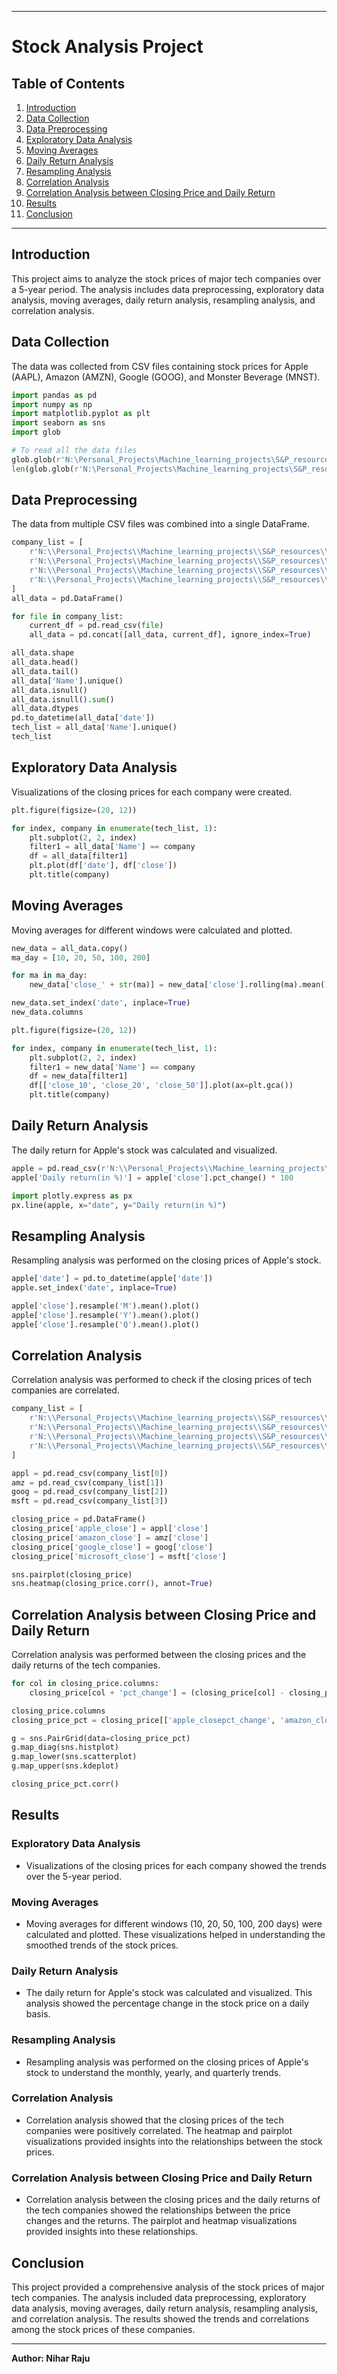 
---

# Stock Analysis Project

## Table of Contents
1. [Introduction](#introduction)
2. [Data Collection](#data-collection)
3. [Data Preprocessing](#data-preprocessing)
4. [Exploratory Data Analysis](#exploratory-data-analysis)
5. [Moving Averages](#moving-averages)
6. [Daily Return Analysis](#daily-return-analysis)
7. [Resampling Analysis](#resampling-analysis)
8. [Correlation Analysis](#correlation-analysis)
9. [Correlation Analysis between Closing Price and Daily Return](#correlation-analysis-between-closing-price-and-daily-return)
10. [Results](#results)
11. [Conclusion](#conclusion)

---

## Introduction
This project aims to analyze the stock prices of major tech companies over a 5-year period. The analysis includes data preprocessing, exploratory data analysis, moving averages, daily return analysis, resampling analysis, and correlation analysis.

## Data Collection
The data was collected from CSV files containing stock prices for Apple (AAPL), Amazon (AMZN), Google (GOOG), and Monster Beverage (MNST).

```python
import pandas as pd
import numpy as np
import matplotlib.pyplot as plt
import seaborn as sns
import glob

# To read all the data files
glob.glob(r'N:\Personal_Projects\Machine_learning_projects\S&P_resources\individual_stocks_5yr/*csv')
len(glob.glob(r'N:\Personal_Projects\Machine_learning_projects\S&P_resources\individual_stocks_5yr/*csv'))
```

## Data Preprocessing
The data from multiple CSV files was combined into a single DataFrame.

```python
company_list = [
    r'N:\\Personal_Projects\\Machine_learning_projects\\S&P_resources\\individual_stocks_5yr\\AAPL_data.csv',
    r'N:\\Personal_Projects\\Machine_learning_projects\\S&P_resources\\individual_stocks_5yr\\AMZN_data.csv',
    r'N:\\Personal_Projects\\Machine_learning_projects\\S&P_resources\\individual_stocks_5yr\\GOOG_data.csv',
    r'N:\\Personal_Projects\\Machine_learning_projects\\S&P_resources\\individual_stocks_5yr\\MNST_data.csv'
]
all_data = pd.DataFrame()

for file in company_list:
    current_df = pd.read_csv(file)
    all_data = pd.concat([all_data, current_df], ignore_index=True)

all_data.shape
all_data.head()
all_data.tail()
all_data['Name'].unique()
all_data.isnull()
all_data.isnull().sum()
all_data.dtypes
pd.to_datetime(all_data['date'])
tech_list = all_data['Name'].unique()
tech_list
```

## Exploratory Data Analysis
Visualizations of the closing prices for each company were created.

```python
plt.figure(figsize=(20, 12))

for index, company in enumerate(tech_list, 1):
    plt.subplot(2, 2, index)
    filter1 = all_data['Name'] == company
    df = all_data[filter1]
    plt.plot(df['date'], df['close'])
    plt.title(company)
```

## Moving Averages
Moving averages for different windows were calculated and plotted.

```python
new_data = all_data.copy()
ma_day = [10, 20, 50, 100, 200]

for ma in ma_day:
    new_data['close_' + str(ma)] = new_data['close'].rolling(ma).mean()

new_data.set_index('date', inplace=True)
new_data.columns

plt.figure(figsize=(20, 12))

for index, company in enumerate(tech_list, 1):
    plt.subplot(2, 2, index)
    filter1 = new_data['Name'] == company
    df = new_data[filter1]
    df[['close_10', 'close_20', 'close_50']].plot(ax=plt.gca())
    plt.title(company)
```

## Daily Return Analysis
The daily return for Apple's stock was calculated and visualized.

```python
apple = pd.read_csv(r'N:\\Personal_Projects\\Machine_learning_projects\\S&P_resources\\individual_stocks_5yr\\AAPL_data.csv')
apple['Daily return(in %)'] = apple['close'].pct_change() * 100

import plotly.express as px
px.line(apple, x="date", y="Daily return(in %)")
```

## Resampling Analysis
Resampling analysis was performed on the closing prices of Apple's stock.

```python
apple['date'] = pd.to_datetime(apple['date'])
apple.set_index('date', inplace=True)

apple['close'].resample('M').mean().plot()
apple['close'].resample('Y').mean().plot()
apple['close'].resample('Q').mean().plot()
```

## Correlation Analysis
Correlation analysis was performed to check if the closing prices of tech companies are correlated.

```python
company_list = [
    r'N:\\Personal_Projects\\Machine_learning_projects\\S&P_resources\\individual_stocks_5yr\\AAPL_data.csv',
    r'N:\\Personal_Projects\\Machine_learning_projects\\S&P_resources\\individual_stocks_5yr\\AMZN_data.csv',
    r'N:\\Personal_Projects\\Machine_learning_projects\\S&P_resources\\individual_stocks_5yr\\GOOG_data.csv',
    r'N:\\Personal_Projects\\Machine_learning_projects\\S&P_resources\\individual_stocks_5yr\\MNST_data.csv'
]

appl = pd.read_csv(company_list[0])
amz = pd.read_csv(company_list[1])
goog = pd.read_csv(company_list[2])
msft = pd.read_csv(company_list[3])

closing_price = pd.DataFrame()
closing_price['apple_close'] = appl['close']
closing_price['amazon_close'] = amz['close']
closing_price['google_close'] = goog['close']
closing_price['microsoft_close'] = msft['close']

sns.pairplot(closing_price)
sns.heatmap(closing_price.corr(), annot=True)
```

## Correlation Analysis between Closing Price and Daily Return
Correlation analysis was performed between the closing prices and the daily returns of the tech companies.

```python
for col in closing_price.columns:
    closing_price[col + 'pct_change'] = (closing_price[col] - closing_price[col].shift(1)) / closing_price[col].shift(1) * 100

closing_price.columns
closing_price_pct = closing_price[['apple_closepct_change', 'amazon_closepct_change', 'google_closepct_change', 'microsoft_closepct_change']]

g = sns.PairGrid(data=closing_price_pct)
g.map_diag(sns.histplot)
g.map_lower(sns.scatterplot)
g.map_upper(sns.kdeplot)

closing_price_pct.corr()
```

## Results

### Exploratory Data Analysis
- Visualizations of the closing prices for each company showed the trends over the 5-year period.

### Moving Averages
- Moving averages for different windows (10, 20, 50, 100, 200 days) were calculated and plotted. These visualizations helped in understanding the smoothed trends of the stock prices.

### Daily Return Analysis
- The daily return for Apple's stock was calculated and visualized. This analysis showed the percentage change in the stock price on a daily basis.

### Resampling Analysis
- Resampling analysis was performed on the closing prices of Apple's stock to understand the monthly, yearly, and quarterly trends.

### Correlation Analysis
- Correlation analysis showed that the closing prices of the tech companies were positively correlated. The heatmap and pairplot visualizations provided insights into the relationships between the stock prices.

### Correlation Analysis between Closing Price and Daily Return
- Correlation analysis between the closing prices and the daily returns of the tech companies showed the relationships between the price changes and the returns. The pairplot and heatmap visualizations provided insights into these relationships.

## Conclusion
This project provided a comprehensive analysis of the stock prices of major tech companies. The analysis included data preprocessing, exploratory data analysis, moving averages, daily return analysis, resampling analysis, and correlation analysis. The results showed the trends and correlations among the stock prices of these companies.

---

**Author: Nihar Raju**
